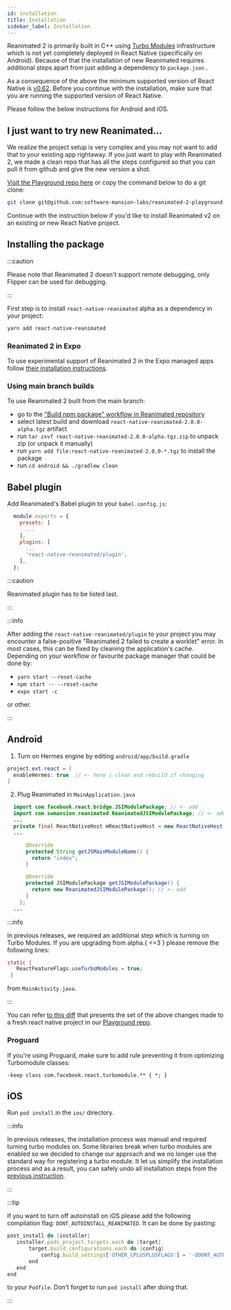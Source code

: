 ```yaml
---
id: installation
title: Installation
sidebar_label: Installation
---
```


Reanimated 2 is primarily built in C++ using [Turbo Modules](https://github.com/react-native-community/discussions-and-proposals/issues/40) infrastructure which is not yet completely deployed in React Native (specifically on Android).
Because of that the installation of new Reanimated requires additional steps apart from just adding a dependency to `package.json` .

As a consequence of the above the minimum supported version of React Native is [v0.62](https://github.com/facebook/react-native/releases/tag/v0.62.0).
Before you continue with the installation, make sure that you are running the supported version of React Native.

Please follow the below instructions for Android and iOS.

## I just want to try new Reanimated...

We realize the project setup is very complex and you may not want to add that to your existing app rightaway.
If you just want to play with Reanimated 2, we made a clean repo that has all the steps configured so that you can pull it from github and give the new version a shot.

[Visit the Playground repo here](https://github.com/software-mansion-labs/reanimated-2-playground) or copy the command below to do a git clone:

```bash
git clone git@github.com:software-mansion-labs/reanimated-2-playground.git
```

Continue with the instruction below if you'd like to install Reanimated v2 on an existing or new React Native project.

## Installing the package

:::caution

Please note that Reanimated 2 doesn't support remote debugging, only Flipper can be used for debugging.

:::

First step is to install `react-native-reanimated` alpha as a dependency in your project:

```bash
yarn add react-native-reanimated
```

### Reanimated 2 in Expo

To use experimental support of Reanimated 2 in the Expo managed apps follow [their installation instructions](https://docs.expo.io/versions/latest/sdk/reanimated/).

### Using main branch builds

To use Reanimated 2 built from the main branch:

- go to the ["Build npm package" workflow in Reanimated repository](https://github.com/software-mansion/react-native-reanimated/actions?query=workflow%3A%22Build+npm+package%22)
- select latest build and download `react-native-reanimated-2.0.0-alpha.tgz` artifact
- run `tar zxvf react-native-reanimated-2.0.0-alpha.tgz.zip` to unpack zip (or unpack it manually)
- run `yarn add file:react-native-reanimated-2.0.0-*.tgz` to install the package
- run `cd android && ./gradlew clean`

## Babel plugin

Add Reanimated's Babel plugin to your `babel.config.js`:

```js {7}
  module.exports = {
    presets: [
      ...
    ],
    plugins: [
      ...
      'react-native-reanimated/plugin',
    ],
  };
```

:::caution

Reanimated plugin has to be listed last.

:::

:::info

After adding the `react-native-reanimated/plugin` to your project you may encounter a false-positive "Reanimated 2 failed to create a worklet" error. In most cases, this can be fixed by cleaning the application's cache. Depending on your workflow or favourite package manager that could be done by:

- `yarn start --reset-cache`
- `npm start -- --reset-cache`
- `expo start -c`

or other.

:::

## Android

1. Turn on Hermes engine by editing `android/app/build.gradle`

```java {2}
project.ext.react = [
  enableHermes: true  // <- here | clean and rebuild if changing
]
```

2. Plug Reanimated in `MainApplication.java`

```java {1-2,12-15}
  import com.facebook.react.bridge.JSIModulePackage; // <- add
  import com.swmansion.reanimated.ReanimatedJSIModulePackage; // <- add
  ...
  private final ReactNativeHost mReactNativeHost = new ReactNativeHost(this) {
  ...

      @Override
      protected String getJSMainModuleName() {
        return "index";
      }

      @Override
      protected JSIModulePackage getJSIModulePackage() {
        return new ReanimatedJSIModulePackage(); // <- add
      }
    };
  ...
```

:::info

In previous releases, we required an additional step which is turning on Turbo Modules.
If you are upgrading from alpha.{ <=3 } please remove the following lines:

```Java
static {
   ReactFeatureFlags.useTurboModules = true;
 }
```

from `MainActivity.java`.

:::

You can refer [to this diff](https://github.com/software-mansion-labs/reanimated-2-playground/pull/8/commits/71642dbe7bd96eb41df5b9f59d661ab15f6fc3f8) that presents the set of the above changes made to a fresh react native project in our [Playground repo](https://github.com/software-mansion-labs/reanimated-2-playground).

### Proguard

If you're using Proguard, make sure to add rule preventing it from optimizing Turbomodule classes:

```
-keep class com.facebook.react.turbomodule.** { *; }
```

## iOS

Run `pod install` in the `ios/` directory.

:::info

In previous releases, the installation process was manual and required turning turbo modules on. Some libraries break when turbo modules are enabled so we decided to change our approach and we no longer
use the standard way for registering a turbo module. It let us simplify the installation process and as a result, you can safely
undo all installation steps from the [previous instruction](https://github.com/software-mansion/react-native-reanimated/blob/2.0.0-alpha.4/docs/docs/installation.md#ios).

:::

:::tip

If you want to turn off autoinstall on iOS please add the following compilation flag:
`DONT_AUTOINSTALL_REANIMATED`.
It can be done by pasting:

```js
post_install do |installer|
   installer.pods_project.targets.each do |target|
       target.build_configurations.each do |config|
           config.build_settings['OTHER_CPLUSPLUSFLAGS'] = '-DDONT_AUTOINSTALL_REANIMATED'
       end
   end
end
```

to your `Podfile`. Don't forget to run `pod install` after doing that.

:::
